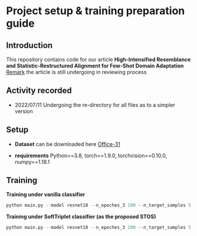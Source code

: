 # Project setup & training preparation guide

## Introduction
This repository contains code for our article **High-Intensified Resemblance and Statistic-Restructured Alignment for Few-Shot Domain Adaptation**<br/>
<ins>Remark</ins> the article is still undergoing in reviewing process

## Activity recorded
- 2022/07/11 Undergoing the re-directory for all files as to a simpler version

## Setup
* **Dataset** can be downloaded here [Office-31](https://faculty.cc.gatech.edu/~judy/domainadapt/)

* **requirements** Python==3.8, torch==1.9.0, torchvision==0.10.0, numpy==1.18.1

## Training

**Training under vanilla classifier**
```python
python main.py --model resnet18 --n_epoches_3 100 --n_target_samples 5 --batch_size 31 --mini_batch_size_g_h 31 --data_type office31 --source amazon --target webcam --dim 31 --C 31 --K 1 --la 1 --att_type n --tf_inv_loss spectralcoral --robust_order 6 --metatest n --mutation r --mutation_style mixup --alpha_mix 0.2 --src_train adapting --da_type UDA
```

**Training under SoftTriplet classifier (as the proposed STOS)**
```python
python main.py --model resnet18 --n_epoches_3 100 --n_target_samples 5 --batch_size 31 --mini_batch_size_g_h 31 --data_type office31 --source amazon --target webcam --dim 155 --C 31 --K 5 --la 5 --att_type orcat --tf_inv_loss spectralcoral --robust_order 6 --metatest n --mutation r --mutation_style mixup --alpha_mix 0.2 --src_train adapting --da_type UDA
```
